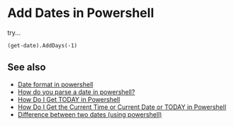 ﻿# Add Dates in Powershell

try...

	(get-date).AddDays(-1)

## See also

- [Date format in powershell](date_format.md)
- [How do you parse a date in powershell?](parsedate_in_powershell.md)
- [How Do I Get TODAY in Powershell](today.md)
- [How Do I Get the Current Time or Current Date or TODAY in Powershell](current_time.md)
- [Difference between two dates (using powershell)](diff_between_two_dates.md)


